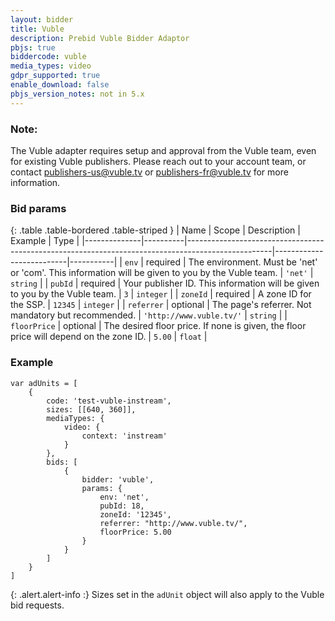 ```yaml
---
layout: bidder
title: Vuble
description: Prebid Vuble Bidder Adaptor
pbjs: true
biddercode: vuble
media_types: video
gdpr_supported: true
enable_download: false
pbjs_version_notes: not in 5.x
---
```


### Note:
The Vuble adapter requires setup and approval from the Vuble team, even for existing Vuble publishers. Please reach out to your account team, or contact publishers-us@vuble.tv or publishers-fr@vuble.tv for more information.

### Bid params

{: .table .table-bordered .table-striped }
| Name         | Scope    | Description                                                                                       | Example                  | Type      |
|--------------|----------|---------------------------------------------------------------------------------------------------|--------------------------|-----------|
| `env`        | required | The environment. Must be 'net' or 'com'. This information will be given to you by the Vuble team. | `'net'`                  | `string`  |
| `pubId`      | required | Your publisher ID. This information will be given to you by the Vuble team.                       | `3`                      | `integer` |
| `zoneId`     | required | A zone ID for the SSP.                                                                            | `12345`                  | `integer` |
| `referrer`   | optional | The page's referrer. Not mandatory but recommended.                                               | `'http://www.vuble.tv/'` | `string`  |
| `floorPrice` | optional | The desired floor price. If none is given, the floor price will depend on the zone ID.            | `5.00`                   | `float`   |

### Example

```
var adUnits = [
    {
        code: 'test-vuble-instream',
        sizes: [[640, 360]],
        mediaTypes: {
            video: {
                context: 'instream'
            }
        },
        bids: [
            {
                bidder: 'vuble',
                params: {
                    env: 'net',
                    pubId: 18,
                    zoneId: '12345',
                    referrer: "http://www.vuble.tv/",
                    floorPrice: 5.00
                }
            }
        ]
    }
]
```

{: .alert.alert-info :}
Sizes set in the `adUnit` object will also apply to the Vuble bid requests.
